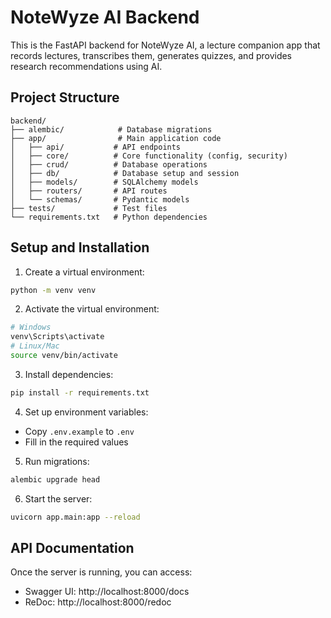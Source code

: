 # NoteWyze AI Backend

This is the FastAPI backend for NoteWyze AI, a lecture companion app that records lectures, transcribes them, generates quizzes, and provides research recommendations using AI.

## Project Structure
```
backend/
├── alembic/            # Database migrations
├── app/                # Main application code
│   ├── api/           # API endpoints
│   ├── core/          # Core functionality (config, security)
│   ├── crud/          # Database operations
│   ├── db/            # Database setup and session
│   ├── models/        # SQLAlchemy models
│   ├── routers/       # API routes
│   └── schemas/       # Pydantic models
├── tests/             # Test files
└── requirements.txt   # Python dependencies
```

## Setup and Installation

1. Create a virtual environment:
```bash
python -m venv venv
```

2. Activate the virtual environment:
```bash
# Windows
venv\Scripts\activate
# Linux/Mac
source venv/bin/activate
```

3. Install dependencies:
```bash
pip install -r requirements.txt
```

4. Set up environment variables:
- Copy `.env.example` to `.env`
- Fill in the required values

5. Run migrations:
```bash
alembic upgrade head
```

6. Start the server:
```bash
uvicorn app.main:app --reload
```

## API Documentation

Once the server is running, you can access:
- Swagger UI: http://localhost:8000/docs
- ReDoc: http://localhost:8000/redoc

